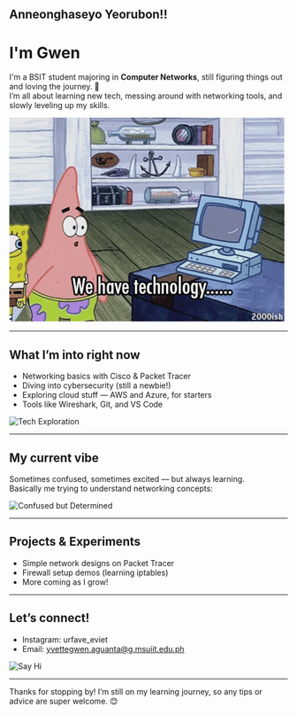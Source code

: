 ## Anneonghaseyo Yeorubon!! 

# I'm Gwen

I'm a BSIT student majoring in **Computer Networks**, still figuring things out and loving the journey. 🚀  
I’m all about learning new tech, messing around with networking tools, and slowly leveling up my skills.

![we have technology](https://github.com/alwaysgwenchana/alwaysgwenchana/blob/main/patrick.gif) 

---

## What I’m into right now

- Networking basics with Cisco & Packet Tracer  
- Diving into cybersecurity (still a newbie!)  
- Exploring cloud stuff — AWS and Azure, for starters  
- Tools like Wireshark, Git, and VS Code

![Tech Exploration](https://media.giphy.com/media/l0MYt5jPR6QX5pnqM/giphy.gif)

---

## My current vibe

Sometimes confused, sometimes excited — but always learning.  
Basically me trying to understand networking concepts:

![Confused but Determined](https://media.giphy.com/media/l0MYt5jPR6QX5pnqM/giphy.gif)

---

## Projects & Experiments

- Simple network designs on Packet Tracer  
- Firewall setup demos (learning iptables)  
- More coming as I grow!

---

## Let’s connect!

- Instagram: urfave_eviet  
- Email: yvettegwen.aguanta@g.msuiit.edu.ph  

![Say Hi](https://media.giphy.com/media/ASd0Ukj0y3qMM/giphy.gif)

---

Thanks for stopping by! I’m still on my learning journey, so any tips or advice are super welcome. 😊

<!--
**alwaysgwenchana/alwaysgwenchana** is a ✨ _special_ ✨ repository because its `README.md` (this file) appears on your GitHub profile.

Here are some ideas to get you started:

- 🔭 I’m currently working on ...
- 🌱 I’m currently learning ...
- 👯 I’m looking to collaborate on ...
- 🤔 I’m looking for help with ...
- 💬 Ask me about ...
- 📫 How to reach me: ...
- 😄 Pronouns: ...
- ⚡ Fun fact: ...
-->

